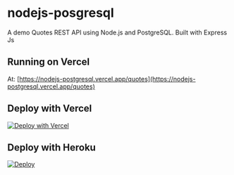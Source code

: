 # nodejs-posgresql
A demo Quotes REST API using Node.js and PostgreSQL. Built with Express Js

## Running on Vercel

At: [https://nodejs-postgresql.vercel.app/quotes](https://nodejs-postgresql.vercel.app/quotes)

## Deploy with Vercel

[![Deploy with Vercel](https://vercel.com/button)](https://vercel.com/new/git/external?repository-url=https%3A%2F%2Fgithub.com%2Fgeshan%2Fnodejs-posgresql)

## Deploy with Heroku

[![Deploy](https://www.herokucdn.com/deploy/button.svg)](https://heroku.com/deploy?template=https://github.com/geshan/nodejs-posgresql/tree/master)
